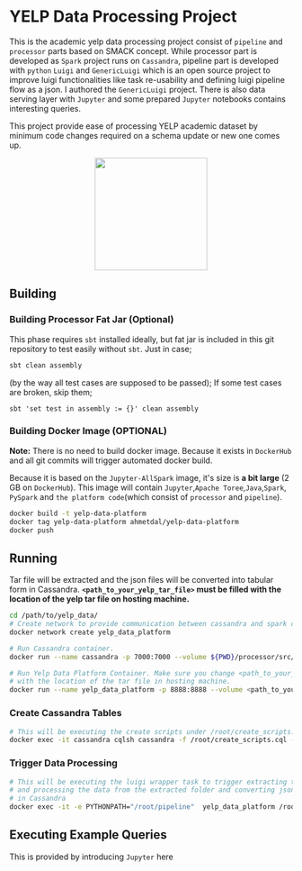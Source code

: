 # YELP Data Processing Project

This is the academic yelp data processing project consist of `pipeline` and `processor` parts based on SMACK concept. While processor part is 
developed as `Spark` project runs on `Cassandra`,  pipeline part is developed with `python` `Luigi` and `GenericLuigi` which is an open source project to improve 
luigi functionalities like task re-usability and defining luigi pipeline flow as a json. I authored the `GenericLuigi` project. There is also data serving layer
with `Jupyter` and some prepared `Jupyter` notebooks contains interesting queries.

 This project provide ease of processing YELP academic dataset by minimum code changes required on a schema update or new one comes up.

<div style="text-align:center">
<img src="https://user-images.githubusercontent.com/1279644/28627645-152a9054-722b-11e7-9edc-ad512ed02b36.png" width="200"></div> 


 ## Building

 ### Building Processor Fat Jar (Optional)

 This phase requires `sbt` installed ideally, but fat jar is included in this git repository to test easily without `sbt`. Just in case;

```bash
sbt clean assembly
```

(by the way all test cases are supposed to be passed); If some test cases are broken, skip them;

 ```
 sbt 'set test in assembly := {}' clean assembly
 ```


 ### Building Docker Image (OPTIONAL)

 **Note:** There is no need to build docker image. Because it exists in `DockerHub` and all git commits will trigger automated docker build.
 
Because it is based on the `Jupyter-AllSpark` image, it's size is **a bit large** (2 GB on `DockerHub`). This image will contain `Jupyter`,`Apache Toree`,`Java`,`Spark`, `PySpark` and `the platform code`(which consist of `processor` and `pipeline`).

 ```bash
 docker build -t yelp-data-platform
 docker tag yelp-data-platform ahmetdal/yelp-data-platform
 docker push
 ```



 ## Running

 Tar file will be extracted and the json files will be converted into tabular form in Cassandra. **`<path_to_your_yelp_tar_file>` must be filled with the location of
 the yelp tar file on hosting machine.**

```bash
cd /path/to/yelp_data/
# Create network to provide communication between cassandra and spark containers
docker network create yelp_data_platform

# Run Cassandra container.
docker run --name cassandra -p 7000:7000 --volume ${PWD}/processor/src/main/resources/schema/create_scripts.cql:/root/create_scripts.cql --network yelp_data_platform cassandra:3.0

# Run Yelp Data Platform Container. Make sure you change <path_to_your_yelp_tar_file> part 
# with the location of the tar file in hosting machine.
docker run --name yelp_data_platform -p 8888:8888 --volume <path_to_your_yelp_tar_file>:/usr/lib/yelp_data/yelp_dataset.tar --network yelp_data_platform ahmetdal/yelp-data-platform
```

### Create Cassandra Tables

```bash
# This will be executing the create scripts under /root/create_scripts.cql given as volumne above
docker exec -it cassandra cqlsh cassandra -f /root/create_scripts.cql --request-timeout=3600
```

### Trigger Data Processing

```bash
# This will be executing the luigi wrapper task to trigger extracting the tar file 
# and processing the data from the extracted folder and converting json data into tabular format
# in Cassandra 
docker exec -it -e PYTHONPATH="/root/pipeline"  yelp_data_platform /root/pipeline/venv/bin/luigi --module app.tasks.daily_flow_task DailyFlowTask --local-scheduler
```



## Executing Example Queries

This is provided by introducing `Jupyter` here


